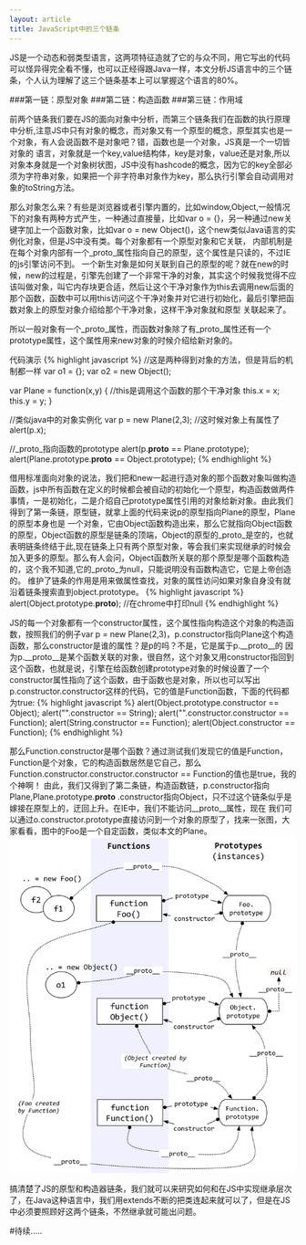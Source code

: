 ```yaml
---
layout: article
title: JavaScript中的三个链条
---
```


JS是一个动态和弱类型语言，这两项特征造就了它的与众不同，用它写出的代码可以怪异得完全看不懂，也可以正经得跟Java一样，本文分析JS语言中的三个链条，个人认为理解了这三个链条基本上可以掌握这个语言的80%。

###第一链：原型对象
###第二链：构造函数
###第三链：作用域

前两个链条我们要在JS的面向对象中分析，而第三个链条我们在函数的执行原理中分析,注意JS中只有对象的概念，而对象又有一个原型的概念，原型其实也是一个对象，有人会说函数不是对象吧？错，函数也是一个对象，JS真是一个一切皆对象的
语言，对象就是一个key,value结构体，key是对象，value还是对象,所以对象本身就是一个对象树状图，JS中没有hashcode的概念，因为它的key全部必须为字符串对象，如果把一个非字符串对象作为key，那么执行引擎会自动调用对象的toString方法。

那么对象怎么来？有些是浏览器或者引擎内置的，比如window,Object,一般情况下的对象有两种方式产生，一种通过直接量，比如var o = {}，另一种通过new关键字加上一个函数对象，比如var o = new Object()，这个new类似Java语言的实例化对象，但是JS中没有类。每个对象都有一个原型对象和它关联，
内部机制是在每个对象内部有一个_proto_属性指向自己的原型，这个属性是只读的，不过IE的js引擎访问不到。
一个新生对象是如何关联到自己的原型的呢？就在new的时候，new的过程是，引擎先创建了一个非常干净的对象，其实这个时候我觉得不应该叫做对象，叫它内存块更合适，然后让这个干净对象作为this去调用new后面的那个函数，函数中可以用this访问这个干净对象并对它进行初始化，最后引擎把函数对象上的原型对象介绍给那个干净对象，这样干净对象就和原型
关联起来了。

所以一般对象有一个_proto_属性，而函数对象除了有_proto_属性还有一个prototype属性，这个属性用来new对象的时候介绍给新对象的。

代码演示
{% highlight javascript %}
//这是两种得到对象的方法，但是背后的机制都一样
var o1 = {};
var o2 = new Object();

var Plane = function(x,y) {
    //this是调用这个函数的那个干净对象
    this.x = x;
    this.y = y;
}

//类似java中的对象实例化
var p = new Plane(2,3);
//这时候对象上有属性了
alert(p.x);

//_proto_指向函数的prototype
alert(p.__proto__ == Plane.prototype);
alert(Plane.prototype.__proto__ == Object.prototype);
{% endhighlight %}

借用标准面向对象的说法，我们把和new一起进行造对象的那个函数对象叫做构造函数，js中所有函数在定义的时候都会被自动的初始化一个原型，构造函数做两件事情，一是初始化，二是介绍自己prototype属性引用的对象给新对象。由此我们得到了第一条链，原型链，就拿上面的代码来说p的原型指向Plane的原型，Plane的原型本身也是
一个对象，它由Object函数构造出来，那么它就指向Object函数的原型，Object函数的原型是链条的顶端，Object的原型的_proto_是空的，也就表明链条终结于此,现在链条上只有两个原型对象，等会我们来实现继承的时候会加入更多的原型。那么有人会问，Object函数所关联的那个原型是哪个函数构造的，这个我不知道,它的_proto_为null，只能说明没有函数构造它，它是上帝创造的。
维护了链条的作用是用来做属性查找，对象的属性访问如果对象自身没有就沿着链条搜索直到object.prototype。
{% highlight javascript %}
alert(Object.prototype.__proto__); //在chrome中打印null
{% endhighlight %}


JS的每一个对象都有一个constructor属性，这个属性指向构造这个对象的构造函数，按照我们的例子var p = new Plane(2,3)，p.constructor指向Plane这个构造函数，那么constructor是谁的属性？是p的吗？不是，它是属于p.__proto__的
因为p.__proto__是某个函数关联的对象，很自然，这个对象又用constructor指回到这个函数，也就是说，引擎在给函数创建prototype对象的时候设置了一个constructor属性指向了这个函数，由于函数也是对象，所以也可以写出p.constructor.constructor这样的代码，它的值是Function函数，下面的代码都为true:
{% highlight javascript %}
alert(Object.prototype.constructor == Object);
alert("".constructor == String);
alert("".constructor.constructor == Function);
alert(String.constructor == Function);
alert(Object.constructor == Function);
{% endhighlight %}

那么Function.constructor是哪个函数？通过测试我们发现它的值是Function，Function是个对象，它的构造函数居然是它自己，那么Function.constructor.constructor.constructor == Function的值也是true，我的个神啊！
由此，我们又得到了第二条链，构造函数链，p.constructor指向Plane,Plane.prototype.__proto__ .constructor指向Object，只不过这个链条似乎是嫁接在原型上的，迂回上升。在IE中，我们不能访问__proto__属性，现在
我们可以通过o.constructor.prototype直接访问到一个对象的原型了，找来一张图，大家看看，图中的Foo是一个自定函数，类似本文的Plane。
![js原型](/images/prototype.png)


搞清楚了JS的原型和构造器链条，我们就可以来研究如何和在JS中实现继承层次了，在Java这种语言中，我们用extends不断的把类连起来就可以了，但是在JS中必须要照顾好这两个链条，不然继承就可能出问题。

#待续.....





